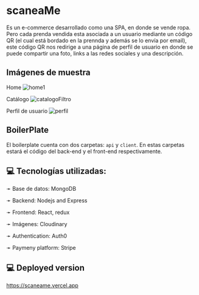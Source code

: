 ﻿# scaneaMe
Es un e-commerce desarrollado como una SPA, en donde se vende ropa. Pero cada prenda vendida esta asociada a un usuario mediante un código QR (el cual está bordado en la prennda y además se lo envía por email), este código QR nos redirige a una página de perfil de usuario en donde se puede compartir una foto, links a las redes sociales y una descripción.

## Imágenes de muestra

  Home
  ![home1](https://user-images.githubusercontent.com/109104643/210361619-f2891e67-4348-471e-9a18-8ffa94264220.png)

  
  Catálogo
  ![catalogoFiltro](https://user-images.githubusercontent.com/109104643/210363035-1420d58d-6784-4d09-825d-5b454041686e.png)

  
  Perfil de usuario
  ![perfil](https://user-images.githubusercontent.com/109104643/210361728-7614a492-95fc-40a5-ba22-a5ff2cee4f6e.png)


## BoilerPlate

El boilerplate cuenta con dos carpetas: `api` y `client`. En estas carpetas estará el código del back-end y el front-end respectivamente.

## 💻 Tecnologías utilizadas:

➛ Base de datos: MongoDB

➛ Backend: Nodejs and Express

➛ Frontend: React, redux

➛ Imágenes: Cloudinary

➛ Authentication: Auth0

➛ Paymeny platform: Stripe


## 💻 Deployed version

https://scaneame.vercel.app




